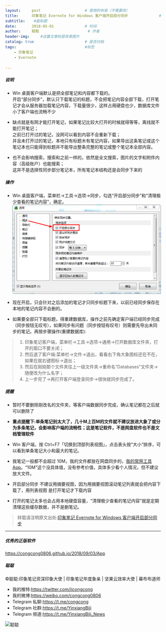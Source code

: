 ```yaml
---
layout:     post                    # 使用的布局（不需要改）
title:      印象笔记 Evernote for Windows 客户端开启部分同步              # 标题 
subtitle:    #副标题
date:       2018-05-01              # 时间
author:     聪聪                      # 作者
header-img:     #这篇文章标题背景图片
catalog: true                       # 是否归档
tags:                               #标签
    - 印象笔记
    - Evernote

---
```


##### 说明
* Win 桌面客户端默认是把全部笔记和内容都下载的。<br/>
开启“部分同步”，默认只下载笔记的标题，不会把笔记内容全部下载，打开笔记才会从服务器加载笔记内容，下载量很少，这样占用硬盘也少，数据库文件小了客户端也流畅不少

* 缺点就是有网才能打开笔记，如果笔记比较大打开的时候就得等等，离线就不能打开笔记；<br/>
之前已打开过的笔记，没网可以看到内容不会重新下载；<br/>
并且未打开过的笔记，本地只有标题木有笔记内容，如果导出这条笔记或这个笔记本也只能得到标题并不能导出整条完整的笔记或整个笔记本全部内容。

* 也不会影响搜索，搜索和之前一样的，依然是全文搜索，图片的文字和附件内容（高级账户）也能搜索；<br/>
这并不是选择性同步部分笔记本，所有笔记本结构还是会同步下来的

##### 操作
* Win 桌面客户端，菜单栏→工具→选项→同步，勾选“开启部分同步”和“清理极少查看的笔记内容”，确定。
![congcong](/img/Demand-Sync.png)

* 现在开启，只会针对之后添加的笔记才只同步标题下来，以前已经同步保存在本地的笔记内容不会删的。
* 如果要全部只下载标题，得重建数据库，操作之前先确定客户端已经同步完成（同步按钮无叹号），如果同步有问题（同步按钮有叹号）则需要先导出未同步的笔记。再按步骤操作(重建数据库):
> 1. 印象笔记客户端，菜单栏→工具→选项→通用→打开数据库文件夹，打开的窗口不要关闭；<br/>
> 2. 然后退了客户端:菜单栏→文件→退出，看看右下角大象图标还在不在，如果在就右键图标→退出；<br/>
> 3. 然后在刚刚那个文件夹往上一级文件夹→重命名“Databases”文件夹→随便改为什么名字；<br/>
> 4. 上一步完了→再打开客户端登录同步→很快就同步完成了。

##### 提醒
* 暂时不要删除刚改名的文件夹，等客户端数据同步完成，确认笔记都在之后就可以删除了

* **重点提醒下:单条笔记别太大了，几十M上百M的文件就不建议放进大象了或分为多条笔记，会影响客户端的流畅性；这是笔记软件，不是网盘软件也不是文档管理软件**

* Win 客户端，按 Ctrl+F7「切换到顶部列表视图」，点击表头按“大小”排序，可以看到单条笔记大小和最大的笔记。

* 我笔记一般都不会超过 10M，我的文件都放在网盘同步的，[我的常用工具 App](https://congcong0806.github.io/2018/05/01/App)。“10M”这个没具体值，没有参考价值，具体多少看个人情况，但不建议放大文件。

* 开启部分同步 不建议用摘要视图，因为用摘要视图滚动笔记列表就会把内容下载了，用列表视图 是打开笔记才下载内容

* 打开的笔记太多也会占用本地硬盘容量，“清理极少查看的笔记内容”就是定期清理这些缓存数据，并不是删笔记。

> 转载请注明原文出处:[印象笔记 Evernote for Windows 客户端开启部分同步](https://congcong0806.github.io/2018/05/01/Demand-Sync)

- - - -

##### 优秀的正版软件
<https://congcong0806.github.io/2018/09/03/App>

##### 聪聪
&copy;聪聪:印象笔记资深印象大使 | 印象笔记年度象亲 | 坚果云效率大使 | 幕布布道师

* 我的推特:<https://twitter.com/iicongcong>
* 我的微博:<https://weibo.com/congcong0806>
* Telegram 私聊:<https://t.me/congcong>
* Telegram 社群:<https://t.me/YinxiangBiji>
* Telegram 频道:<https://t.me/YinxiangBiji_News>

![聪聪](https://i.v2ex.co/3wc207g5.png)
